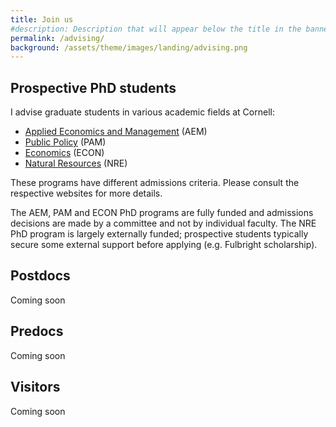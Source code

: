 ```yaml
---
title: Join us
#description: Description that will appear below the title in the banner
permalink: /advising/
background: /assets/theme/images/landing/advising.png
---
```


## Prospective PhD students

I advise graduate students in various academic fields at Cornell: 
- [Applied Economics and Management](https://dyson.cornell.edu/programs/graduate/phd/) (AEM)
- [Public Policy](https://publicpolicy.cornell.edu/phd/) (PAM)
- [Economics](https://economics.cornell.edu/prospective-incoming-grad-students) (ECON)
- [Natural Resources](https://cals.cornell.edu/natural-resources-environment/degrees-programs/graduate) (NRE) 

These programs have different admissions criteria. Please consult the respective websites for more details.

The AEM, PAM and ECON PhD programs are fully funded and admissions decisions are made by a committee and not by individual faculty. The NRE PhD program is largely externally funded; prospective students typically secure some external support before applying (e.g. Fulbright scholarship).

## Postdocs

Coming soon

## Predocs

Coming soon

## Visitors

Coming soon
